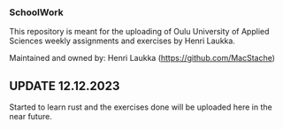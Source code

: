 ### SchoolWork

This repository is meant for the uploading of Oulu University of Applied Sciences weekly assignments and exercises by Henri Laukka.

Maintained and owned by: Henri Laukka (https://github.com/MacStache)

## UPDATE 12.12.2023
Started to learn rust and the exercises done will be uploaded here in the near future.
